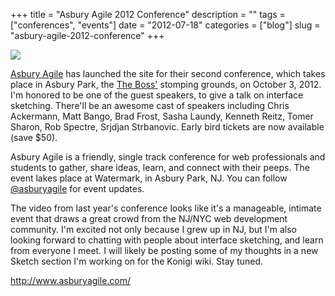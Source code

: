 +++
title = "Asbury Agile 2012 Conference"
description = ""
tags = ["conferences", "events"]
date = "2012-07-18"
categories = ["blog"]
slug = "asbury-agile-2012-conference"
+++



  <div class="notebook-screenshot"><a href="http://www.asburyagile.com/"><img src="//media.konigi.com/notebook/asburyagile.jpg" class="notebook-image" /></a></div><p><a href="http://www.asburyagile.com/">Asbury Agile</a> has launched the site for their second conference, which takes place in Asbury Park, the <a href="bruce-springsteen-creativity.html">The Boss'</a> stomping grounds, on October 3, 2012. I'm honored to be one of the guest speakers, to give a talk on interface sketching. There'll be an awesome cast of speakers including Chris Ackermann, Matt Bango, Brad Frost, Sasha Laundy, Kenneth Reitz, Tomer Sharon, Rob Spectre, Srjdjan Strbanovic. Early bird tickets are now available (save $50).</p>

<p>Asbury Agile is a friendly, single track conference for  web professionals and students to gather, share ideas, learn, and connect with their peeps. The event lakes place at Watermark, in Asbury Park, NJ. You can follow <a href="https://twitter.com/asburyagile">@asburyagile</a> for event updates.</p>

<p>The video from last year's conference looks like it's a manageable, intimate event that draws a great crowd from the NJ/NYC web development community. I'm excited not only because I grew up in NJ, but I'm also looking forward to chatting with people about interface sketching, and learn from everyone I meet. I  will likely be posting some of my thoughts in a new Sketch section I'm working on for the Konigi wiki. Stay tuned.</p>

    
  <a href="http://www.asburyagile.com/">http://www.asburyagile.com/</a>
